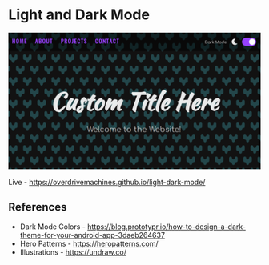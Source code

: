 # Light and Dark Mode


![Preview](preview.png)

Live - https://overdrivemachines.github.io/light-dark-mode/

## References

- Dark Mode Colors - https://blog.prototypr.io/how-to-design-a-dark-theme-for-your-android-app-3daeb264637
- Hero Patterns - https://heropatterns.com/
- Illustrations - https://undraw.co/

